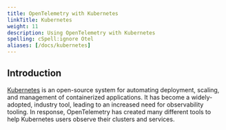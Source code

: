 ```yaml
---
title: OpenTelemetry with Kubernetes
linkTitle: Kubernetes
weight: 11
description: Using OpenTelemetry with Kubernetes
spelling: cSpell:ignore Otel
aliases: [/docs/kubernetes]
---
```


## Introduction

[Kubernetes](https://kubernetes.io/) is an open-source system for automating
deployment, scaling, and management of containerized applications. It has become
a widely-adopted, industry tool, leading to an increased need for observability
tooling. In response, OpenTelemetry has created many different tools to help
Kubernetes users observe their clusters and services.
